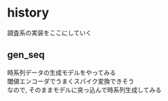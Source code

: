 # history
調査系の実装をここにしていく

## gen_seq
時系列データの生成モデルをやってみる  
閾値エンコーダでうまくスパイク変換できそう  
なので, そのままモデルに突っ込んで時系列生成してみる  